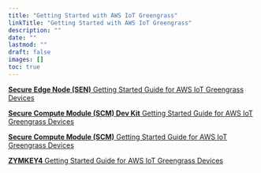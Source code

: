 ```yaml
---
title: "Getting Started with AWS IoT Greengrass"
linkTitle: "Getting Started with AWS IoT Greengrass"
description: ""
date: ""
lastmod: ""
draft: false
images: []
toc: true
---
```

<p><a href="SCM_SEN Getting Started Guide for AWS IoT Greengrass Devices_1.1.pdf" target="_blank" rel="noopener noreferrer"><b>Secure Edge Node (SEN)</b>    Getting Started Guide for AWS IoT Greengrass Devices</a></p>

<p><a href="SCM_SEN Getting Started Guide for AWS IoT Greengrass Devices_1.1.pdf" target="_blank" rel="noopener noreferrer"><b>Secure Compute Module (SCM) Dev Kit</b>    Getting Started Guide for AWS IoT Greengrass Devices</a></p>

<p><a href="SCM_SEN Getting Started Guide for AWS IoT Greengrass Devices_1.1.pdf" target="_blank" rel="noopener noreferrer"><b>Secure Compute Module (SCM)</b>   
 Getting Started Guide for AWS IoT Greengrass Devices</a></p>

<p><a href="Zymkey Getting Started Guide for AWS IoT Greengrass Devices_1.1.pdf" target="_blank" rel="noopener noreferrer"><b>ZYMKEY4</b>    Getting Started Guide for AWS IoT Greengrass Devices</a></p>




